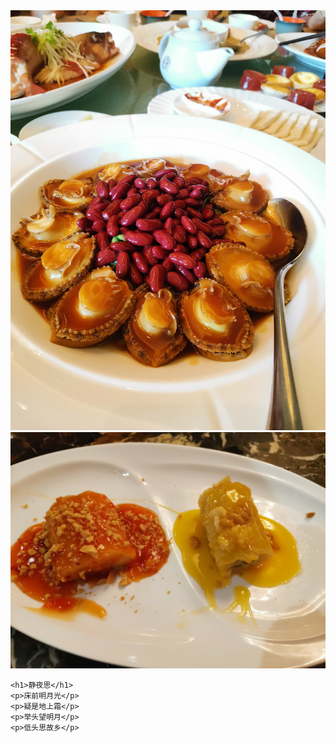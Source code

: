 <html lang="en">
  <head>
    <meta charset="UTF-8" />
    <meta name="viewport" content="width=device-width, initial-scale=1.0" />
    <title>唐诗一首</title>
  </head>
  <body>
      <img src="1.jpg" \>
      <img src="2.jpg" \>


    <h1>静夜思</h1>
    <p>床前明月光</p>
    <p>疑是地上霜</p>
    <p>举头望明月</p>
    <p>低头思故乡</p>
  </body>
</html>
